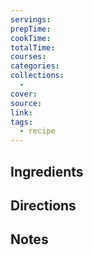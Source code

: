 ```yaml
---
servings:
prepTime:
cookTime:
totalTime:
courses:
categories:
collections:
  -
cover:
source:
link:
tags:
  - recipe
---
```





## Ingredients




## Directions




## Notes
